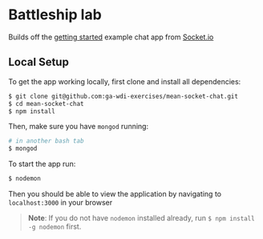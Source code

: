 # Battleship lab

Builds off the [getting started](http://socket.io/get-started/chat/) example chat app from [Socket.io](http://socket.io/)

## Local Setup

To get the app working locally, first clone and install all dependencies:

```bash
$ git clone git@github.com:ga-wdi-exercises/mean-socket-chat.git
$ cd mean-socket-chat
$ npm install
```

Then, make sure you have `mongod` running:

```bash
# in another bash tab
$ mongod
```

To start the app run:

```bash
$ nodemon
```

Then you should be able to view the application by navigating to `localhost:3000` in your browser

> **Note**: If you do not have `nodemon` installed already, run `$ npm install -g nodemon` first.
